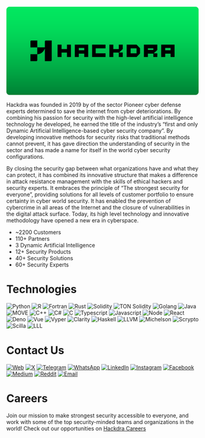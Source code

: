 [![Hackdra Cybersecurity and Artificial Intelligence Technologies](images/hackdra-cybersecurity.png)](https://hackdra.com/)

Hackdra was founded in 2019 by of the sector Pioneer cyber defense experts determined to save the internet from cyber deteriorations. By combining his passion for security with the high-level artificial intelligence technology he developed, he earned the title of the industry’s “first and only Dynamic Artificial Intelligence-based cyber security company”. By developing innovative methods for security risks that traditional methods cannot prevent, it has gave direction the understanding of security in the sector and has made a name for itself in the world cyber security configurations.

By closing the security gap between what organizations have and what they can protect, it has combined its innovative structure that makes a difference in attack resistance management with the skills of ethical hackers and security experts. It embraces the principle of “The strongest security for everyone”, providing solutions for all levels of customer portfolio to ensure certainty in cyber world security. It has enabled the prevention of cybercrime in all areas of the Internet and the closure of vulnerabilities in the digital attack surface. Today, its high level technology and innovative methodology have opened a new era in cyberspace.

- ~2200 Customers
- 110+ Partners
- 3 Dynamic Artificial Intelligence
- 12+ Security Products
- 40+ Security Solutions
- 60+ Security Experts



# Technologies

![Python](https://img.shields.io/badge/-Python-3776AB?style=flat&logo=python&logoColor=yellow)
![R](https://img.shields.io/badge/-R-274CE1?style=flat&logo=r)
![Fortran](https://img.shields.io/badge/-Fortran-4D41B5?style=flat&logo=fortran)
![Rust](https://img.shields.io/badge/-Rust-000000?style=flat&logo=rust)
![Solidity](https://img.shields.io/badge/-Solidity-363636?style=flat&logo=solidity)
![TON Solidity](https://img.shields.io/badge/-TON%20Solidity-0088cc?style=flat)
![Golang](https://img.shields.io/badge/-Golang-00ADD8?style=flat&logo=go&logoColor=white)
![Java](https://img.shields.io/badge/-Java-007396?style=flat&logo=java)
![MOVE](https://img.shields.io/badge/-MOVE-0052CC?style=flat)
![C++](https://img.shields.io/badge/-C++-00599C?style=flat&logo=c%2B%2B)
![C#](https://img.shields.io/badge/-C%23-239120?style=flat&logo=c-sharp)
![C](https://img.shields.io/badge/-C-000000?style=flat&logo=c)
![Typescript](https://img.shields.io/badge/-Typescript-007ACC?style=flat&logo=typescript&logoColor=white)
![Javascript](https://img.shields.io/badge/-Javascript-F7DF1E?style=flat&logo=javascript&logoColor=black)
![Node](https://img.shields.io/badge/-Node.js-339933?style=flat&logo=node.js&logoColor=white)
![React](https://img.shields.io/badge/-React-61DAFB?style=flat&logo=react&logoColor=black)
![Deno](https://img.shields.io/badge/-Deno-000000?style=flat&logo=deno)
![Vue](https://img.shields.io/badge/-Vue.js-4FC08D?style=flat&logo=vue.js&logoColor=white)
![Vyper](https://img.shields.io/badge/-Vyper-000000?style=flat&logo=vyper)
![Clarity](https://img.shields.io/badge/-Clarity-7B1FA2?style=flat&logo=clarity)
![Haskell](https://img.shields.io/badge/-Haskell-5e5086?style=flat&logo=haskell)
![LLVM](https://img.shields.io/badge/-LLVM-000000?style=flat&logo=llvm)
![Michelson](https://img.shields.io/badge/-Michelson-000000?style=flat&logo=michelson)
![Scrypto](https://img.shields.io/badge/-Scrypto-ff69b4?style=flat)
![Scilla](https://img.shields.io/badge/-Scilla-000000?style=flat&logo=scilla)
![LLL](https://img.shields.io/badge/-LLL-000000?style=flat&logo=lll)



# Contact Us

[![Web](https://img.shields.io/badge/-Web-2E3A59?style=flat&logo=firefox&logoColor=white)](https://hackdra.com/)
[![X](https://img.shields.io/badge/-Twitter-1DA1F2?style=flat&logo=x&logoColor=white)](https://twitter.com/hackdra)
[![Telegram](https://img.shields.io/badge/-Telegram-2CA5E0?style=flat&logo=telegram&logoColor=white)](https://t.me/hackdra)
[![WhatsApp](https://img.shields.io/badge/-WhatsApp-25D366?style=flat&logo=whatsapp&logoColor=white)](https://wa.me/908503030845)
[![LinkedIn](https://img.shields.io/badge/-LinkedIn-0077B5?style=flat&logo=linkedin&logoColor=white)](https://www.linkedin.com/company/hackdra/)
[![Instagram](https://img.shields.io/badge/-Instagram-833AB4?style=flat&logo=instagram&logoColor=white)](https://www.instagram.com/hackdra/)
[![Facebook](https://img.shields.io/badge/-Facebook-3B5998?style=flat&logo=facebook&logoColor=white)](https://www.facebook.com/hackdra)
[![Medium](https://img.shields.io/badge/-Medium-12100E?style=flat&logo=medium&logoColor=white)](https://hackdra.medium.com/)
[![Reddit](https://img.shields.io/badge/-Reddit-FF4500?style=flat&logo=reddit&logoColor=white)](https://reddit.com/u/hackdra)
[![Email](https://img.shields.io/badge/-Email-2E3A59?style=flat&logo=mail&logoColor=white)](mailto:contact@hackdra.com)



# Careers

Join our mission to make strongest security accessible to everyone, and work with some of the top security-minded teams and organizations in the world! Check out our opportunities on [Hackdra Careers](https://hackdra.com/careers/)
